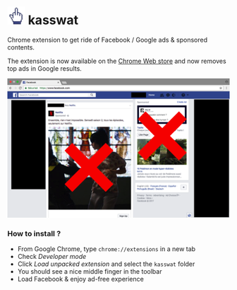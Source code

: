 # <img src="icon.png" width="40"> kasswat
Chrome extension to get ride of Facebook / Google ads &amp; sponsored contents.

The extension is now available on the [Chrome Web store](https://chrome.google.com/webstore/detail/kasswat/bbijnaeijlapcigmcnehlbnaekcopdep) and now removes top ads in Google results.

![Screenshot](screenshot.png)

### How to install ?

- From Google Chrome, type `chrome://extensions` in a new tab  
- Check *Developer mode*  
- Click *Load unpacked extension* and select the `kasswat` folder
- You should see a nice middle finger in the toolbar
- Load Facebook & enjoy ad-free experience
